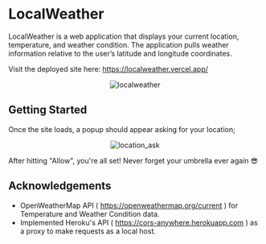 # LocalWeather

LocalWeather is a web application that displays your current location, temperature, and weather condition. The application pulls weather information relative to the user’s latitude and longitude coordinates.

Visit the deployed site here: https://localweather.vercel.app/

<p align="center"><img src="https://i.imgur.com/pTD6117.png" alt="localweather"></p>

## Getting Started

Once the site loads, a popup should appear asking for your location;

<p align="center"><img src="https://i.imgur.com/I6tvJf8.png" alt="location_ask"></p>

After hitting "Allow", you're all set! Never forget your umbrella ever again 😎

## Acknowledgements

- OpenWeatherMap API ( https://openweathermap.org/current ) for Temperature and Weather Condition data.
- Implemented Heroku's API ( https://cors-anywhere.herokuapp.com ) as a proxy to make requests as a local host.